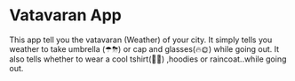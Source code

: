 # Vatavaran App

This app tell you the vatavaran (Weather) of your city.
It simply tells you weather to take umbrella (☂⛈) or cap and glasses(🔥🌞) while going out.
It also tells whether to wear a cool tshirt(👕🎽) ,hoodies or raincoat..while going out.
